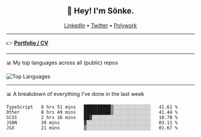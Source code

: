 <h2 align="center">👋 Hey! I'm Sönke.</h2>
<p align="center">
  <a href="https://www.linkedin.com/in/soepet/">LinkedIn</a> •
  <a href="https://twitter.com/zunkp">Twitter</a> •
  <a href="https://www.polywork.com/zunkelty">Polywork</a>
</p>

-------

👉 <a href="https://soenkepeters.me"><b>Portfolio / CV</b></a>

-------

📊 My top languages across all (public) repos

![Top Languages](https://github-readme-stats.vercel.app/api/top-langs/?username=zunkelty&show_icons=true&layout=compact&hide_title=true)

-------

📊 A breakdown of everything I've done in the last week

<!--START_SECTION:waka-->
```text
TypeScript   8 hrs 51 mins   ██████████▒░░░░░░░░░░░░░░   41.61 % 
Other        8 hrs 49 mins   ██████████▒░░░░░░░░░░░░░░   41.44 % 
SCSS         2 hrs 16 mins   ██▓░░░░░░░░░░░░░░░░░░░░░░   10.70 % 
JSON         39 mins         ▓░░░░░░░░░░░░░░░░░░░░░░░░   03.11 % 
JSX          21 mins         ▒░░░░░░░░░░░░░░░░░░░░░░░░   01.67 % 
```
<!--END_SECTION:waka-->
